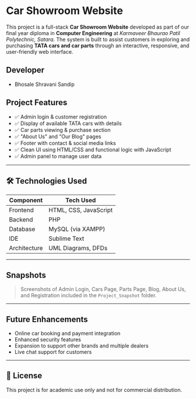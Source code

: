 # Car Showroom Website

This project is a full-stack **Car Showroom Website** developed as part of our final year diploma in **Computer Engineering** at *Karmaveer Bhaurao Patil Polytechnic, Satara*. The system is built to assist customers in exploring and purchasing **TATA cars and car parts** through an interactive, responsive, and user-friendly web interface.

## Developer 
- Bhosale Shravani Sandip

##  Project Features

- ✅ Admin login & customer registration
- ✅ Display of available TATA cars with details
- ✅ Car parts viewing & purchase section
- ✅ "About Us" and "Our Blog" pages
- ✅ Footer with contact & social media links
- ✅ Clean UI using HTML/CSS and functional logic with JavaScript
- ✅ Admin panel to manage user data

---
## 🛠 Technologies Used

| Component     | Tech Used           |
|---------------|---------------------|
| Frontend      | HTML, CSS, JavaScript |
| Backend       | PHP                 |
| Database      | MySQL (via XAMPP)   |
| IDE           | Sublime Text        |
| Architecture  | UML Diagrams, DFDs  |
---

##  Snapshots

> Screenshots of Admin Login, Cars Page, Parts Page, Blog, About Us, and Registration included in the `Project_Snapshot` folder.

---

##  Future Enhancements

- Online car booking and payment integration
- Enhanced security features
- Expansion to support other brands and multiple dealers
- Live chat support for customers
---
## 📜 License
This project is for academic use only and not for commercial distribution.

